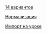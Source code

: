 [14 вариантов](https://docs.yandex.ru/docs/view?url=ya-disk%3A%2F%2F%2Fdisk%2F14.09%20%D0%BF%D1%80%D0%BE%2F%D0%A0%D1%83%D0%BF%D0%B0%D1%81%D0%BE%D0%B2%2F14%20%D0%B2%D0%B0%D1%80%D0%B8%D0%B0%D0%BD%D1%82%D0%BE%D0%B2%20%D0%A0%D1%83%D0%BF%D0%B0%D1%81%D0%BE%D0%B2.pdf&name=14%20%D0%B2%D0%B0%D1%80%D0%B8%D0%B0%D0%BD%D1%82%D0%BE%D0%B2%20%D0%A0%D1%83%D0%BF%D0%B0%D1%81%D0%BE%D0%B2.pdf&uid=1348601915&nosw=1)

[Нормализация](https://disk.yandex.ru/edit/disk/disk%2F14.09%20%D0%BF%D1%80%D0%BE%2F%D0%A0%D1%83%D0%BF%D0%B0%D1%81%D0%BE%D0%B2%2FRupasov%20%D0%BD%D0%BE%D1%80%D0%BC%D0%B0%D0%BB%D0%B8%D0%B7%D0%B0%D1%86%D0%B8%D0%B8.xlsx?sk=y86a20aa720518e8122710e1d4adf7305)

[Импорт на уроке](https://disk.yandex.ru/edit/disk/disk%2F14.09%20%D0%BF%D1%80%D0%BE%2F%D0%A0%D1%83%D0%BF%D0%B0%D1%81%D0%BE%D0%B2%2Fimport%20%D0%BD%D0%B0%20%D1%83%D1%80%D0%BE%D0%BA%D0%B5%20%D0%A0%D1%83%D0%BF%D0%B0%D1%81%D0%BE%D0%B2.xlsx?sk=y86a20aa720518e8122710e1d4adf7305)
